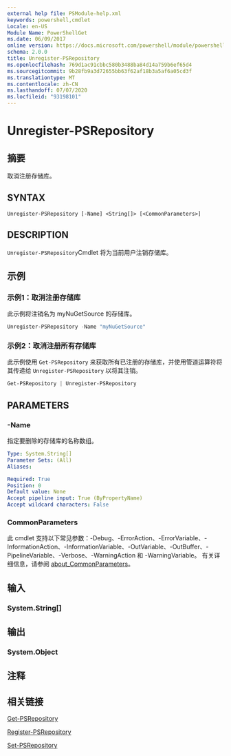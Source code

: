 ```yaml
---
external help file: PSModule-help.xml
keywords: powershell,cmdlet
Locale: en-US
Module Name: PowerShellGet
ms.date: 06/09/2017
online version: https://docs.microsoft.com/powershell/module/powershellget/unregister-psrepository?view=powershell-7.1&WT.mc_id=ps-gethelp
schema: 2.0.0
title: Unregister-PSRepository
ms.openlocfilehash: 769d1ac91cbbc580b3488ba84d14a759b6ef65d4
ms.sourcegitcommit: 9b28fb9a3d72655bb63f62af18b3a5af6a05cd3f
ms.translationtype: MT
ms.contentlocale: zh-CN
ms.lasthandoff: 07/07/2020
ms.locfileid: "93198101"
---
```

# Unregister-PSRepository

## 摘要
取消注册存储库。

## SYNTAX

```
Unregister-PSRepository [-Name] <String[]> [<CommonParameters>]
```

## DESCRIPTION

`Unregister-PSRepository`Cmdlet 将为当前用户注销存储库。

## 示例

### 示例1：取消注册存储库

此示例将注销名为 myNuGetSource 的存储库。

```powershell
Unregister-PSRepository -Name "myNuGetSource"
```

### 示例2：取消注册所有存储库

此示例使用 `Get-PSRepository` 来获取所有已注册的存储库，并使用管道运算符将其传递给 `Unregister-PSRepository` 以将其注销。

```powershell
Get-PSRepository | Unregister-PSRepository
```

## PARAMETERS

### -Name

指定要删除的存储库的名称数组。

```yaml
Type: System.String[]
Parameter Sets: (All)
Aliases:

Required: True
Position: 0
Default value: None
Accept pipeline input: True (ByPropertyName)
Accept wildcard characters: False
```

### CommonParameters

此 cmdlet 支持以下常见参数：-Debug、-ErrorAction、-ErrorVariable、-InformationAction、-InformationVariable、-OutVariable、-OutBuffer、-PipelineVariable、-Verbose、-WarningAction 和 -WarningVariable。 有关详细信息，请参阅 [about_CommonParameters](https://go.microsoft.com/fwlink/?LinkID=113216)。

## 输入

### System.String[]

## 输出

### System.Object

## 注释

## 相关链接

[Get-PSRepository](Get-PSRepository.md)

[Register-PSRepository](Register-PSRepository.md)

[Set-PSRepository](Set-PSRepository.md)
